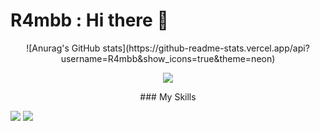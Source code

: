 # **R4mbb** : Hi there 👋

<div align="center">
  ![Anurag's GitHub stats](https://github-readme-stats.vercel.app/api?username=R4mbb&show_icons=true&theme=neon)
</div>

<p align="center">
  <!-- ☆NEW☆ cute visit counter -->
  <img src="https://count.getloli.com/@githubR4mbb?name=githubR4mbb&theme=rule34&padding=7&offset=0&align=top&scale=1&pixelated=1&darkmode=auto">
</p>

<p align="center">
  ### My Skills

  <a href="" target="_blank"><img src="https://img.shields.io/badge/Python-A100FF?style=flat&logo=accenture&logoColor=FFFFFF"/></a> 
  <a href="" target="_blank"><img src="https://img.shields.io/badge/Linux-FF9E0F?style=flat&logo=accenture&logoColor=FFFFFF"/></a> 
</p>




<!--
**R4mbb/R4mbb** is a ✨ _special_ ✨ repository because its `README.md` (this file) appears on your GitHub profile.

Here are some ideas to get you started:

- 🔭 I’m currently working on ...
- 🌱 I’m currently learning ...
- 👯 I’m looking to collaborate on ...
- 🤔 I’m looking for help with ...
- 💬 Ask me about ...
- 📫 How to reach me: ...
- 😄 Pronouns: ...
- ⚡ Fun fact: ...
-->
